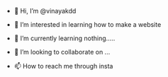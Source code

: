- 👋 Hi, I’m @vinayakdd
- 👀 I’m interested in learning how to make a website
- 🌱 I’m currently learning nothing.....

- 💞️ I’m looking to collaborate on ...
- 📫 How to reach me through insta <vinayakdd>

<!---
vinayakdd/vinayakdd is a ✨ special ✨ repository because its `README.md` (this file) appears on your GitHub profile.
You can click the Preview link to take a look at your changes.
--->
